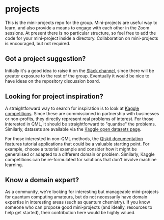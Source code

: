 # projects

This is the mini-projects repo for the group. Mini-projects are useful way to learn, and also provide a means to engage with each other in the Zoom sessions. At present there is no particular structure, so feel free to add the code for your mini-project inside a directory. Collaboration on mini-projects is encouraged, but not required.

## Got a project suggestion?

Initially it's a good idea to raise it on the [Slack channel](https://quantumlondon-q5z3100.slack.com), since there will be greater exposure to the rest of the group. Eventually it would be nice to have ideas on the repository discussion board.

## Looking for project inspiration?

A straightforward way to search for inspiration is to look at [Kaggle competitions](https://www.kaggle.com/competitions). Since these are commissioned in partnership with businesses or non-profits, they directly represent real problems of interest. For those interested in QML, it should be straightforward to "quantise" the problems. Similarly, datasets are available via the [Kaggle open datasets page](https://www.kaggle.com/datasets).

For those interested in non-QML methods, the [Qiskit documentation](https://qiskit.org/documentation/) features tutorial applications that could be a valuable starting point. For example, choose a tutorial example and consider how it might be generalised or adapted to a different domain or problem. Similarly, Kaggle competitions can be re-formulated for solutions that don't involve machine learning.

## Know a domain expert?

As a community, we're looking for interesting but manageable mini-projects for quantum computing amateurs, but do not necessarily have domain expertise in interesting areas (such as quantum chemistry). If you know someone who can propose good mini-projects (and ideally, resources to help get started), their contribution here would be highly valued.


